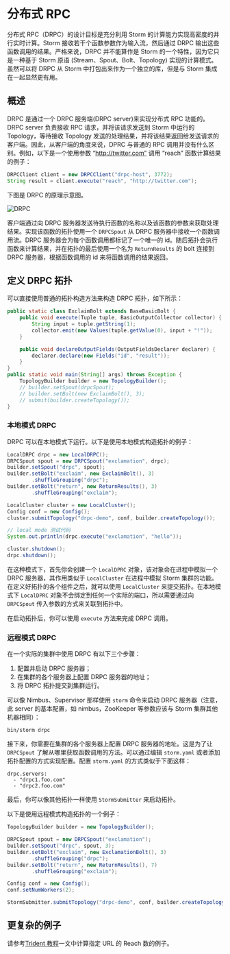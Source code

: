 # 分布式 RPC

分布式 RPC（DRPC）的设计目标是充分利用 Storm 的计算能力实现高密度的并行实时计算。Storm 接收若干个函数参数作为输入流，然后通过 DRPC 输出这些函数调用的结果。严格来说，DRPC 并不能算作是 Storm 的一个特性，因为它只是一种基于 Storm 原语 (Stream、Spout、Bolt、Topology) 实现的计算模式。虽然可以将 DRPC 从 Storm 中打包出来作为一个独立的库，但是与 Storm 集成在一起显然更有用。

## 概述

DRPC 是通过一个 DRPC 服务端(DRPC server)来实现分布式 RPC 功能的。DRPC server 负责接收 RPC 请求，并将该请求发送到 Storm 中运行的 Topology，等待接收 Topology 发送的处理结果，并将该结果返回给发送请求的客户端。因此，从客户端的角度来说，DPRC 与普通的 RPC 调用并没有什么区别。例如，以下是一个使用参数 “http://twitter.com” 调用 “reach” 函数计算结果的例子：

```java
DRPCClient client = new DRPCClient("drpc-host", 3772);
String result = client.execute("reach", "http://twitter.com");
```

下图是 DRPC 的原理示意图。

![DRPC][1]

客户端通过向 DRPC 服务器发送待执行函数的名称以及该函数的参数来获取处理结果。实现该函数的拓扑使用一个 `DRPCSpout` 从 DRPC 服务器中接收一个函数调用流。DRPC 服务器会为每个函数调用都标记了一个唯一的 id。随后拓扑会执行函数来计算结果，并在拓扑的最后使用一个名为 `ReturnResults` 的 bolt 连接到 DRPC 服务器，根据函数调用的 id 来将函数调用的结果返回。

## 定义 DRPC 拓扑

可以直接使用普通的拓扑构造方法来构造 DRPC 拓扑，如下所示：

```java
public static class ExclaimBolt extends BaseBasicBolt {
    public void execute(Tuple tuple, BasicOutputCollector collector) {
        String input = tuple.getString(1);
        collector.emit(new Values(tuple.getValue(0), input + "!"));
    }

    public void declareOutputFields(OutputFieldsDeclarer declarer) {
        declarer.declare(new Fields("id", "result"));
    }
}
public static void main(String[] args) throws Exception {
	TopologyBuilder builder = new TopologyBuilder();
	// builder.setSpout(drpcSpout);
	// builder.setBolt(new ExclaimBolt(), 3);
	// submit(builder.createTopology());
}
```

### 本地模式 DRPC

DRPC 可以在本地模式下运行。以下是使用本地模式构造拓扑的例子：

```java
LocalDRPC drpc = new LocalDRPC();
DRPCSpout spout = new DRPCSpout("exclamation", drpc);
builder.setSpout("drpc", spout);
builder.setBolt("exclaim", new ExclaimBolt(), 3)
		.shuffleGrouping("drpc");
builder.setBolt("return", new ReturnResults(), 3)
		.shuffleGrouping("exclaim");

LocalCluster cluster = new LocalCluster();
Config conf = new Config();
cluster.submitTopology("drpc-demo", conf, builder.createTopology());

// local mode 测试代码
System.out.println(drpc.execute("exclamation", "hello"));

cluster.shutdown();
drpc.shutdown();
```

在这种模式下，首先你会创建一个 `LocalDPRC` 对象，该对象会在进程中模拟一个 DRPC 服务器，其作用类似于 `LocalCluster` 在进程中模拟 Storm 集群的功能。在定义好拓扑的各个组件之后，就可以使用 `LocalCluster` 来提交拓扑。在本地模式下 `LocalDPRC` 对象不会绑定到任何一个实际的端口，所以需要通过向 `DRPCSpout` 传入参数的方式来关联到拓扑中。

在启动拓扑后，你可以使用 `execute` 方法来完成 DRPC 调用。

### 远程模式 DRPC

在一个实际的集群中使用 DRPC 有以下三个步骤：

1. 配置并启动 DRPC 服务器；
2. 在集群的各个服务器上配置 DRPC 服务器的地址；
3. 将 DRPC 拓扑提交到集群运行。

可以像 Nimbus、Supervisor 那样使用 `storm` 命令来启动 DRPC 服务器（注意，此 server 的基本配置，如 nimbus，ZooKeeper 等参数应该与 Storm 集群其他机器相同）：

```
bin/storm drpc
```

接下来，你需要在集群的各个服务器上配置 DRPC 服务器的地址。这是为了让 `DRPCSpout` 了解从哪里获取函数调用的方法。可以通过编辑 `storm.yaml` 或者添加拓扑配置的方式实现配置。配置 `storm.yaml` 的方式类似于下面这样：

```
drpc.servers:
  - "drpc1.foo.com"
  - "drpc2.foo.com"
```

最后，你可以像其他拓扑一样使用 `StormSubmitter` 来启动拓扑。

以下是使用远程模式构造拓扑的一个例子：

```java
TopologyBuilder builder = new TopologyBuilder();

DRPCSpout spout = new DRPCSpout("exclamation");
builder.setSpout("drpc", spout, 3);
builder.setBolt("exclaim", new ExclamationBolt(), 3)
        .shuffleGrouping("drpc");
builder.setBolt("return", new ReturnResults(), 7)
        .shuffleGrouping("exclaim");

Config conf = new Config();
conf.setNumWorkers(2);

StormSubmitter.submitTopology("drpc-demo", conf, builder.createTopology());
```

## 更复杂的例子

请参考[Trident 教程][2]一文中计算指定 URL 的 Reach 数的例子。


[1]: http://storm.apache.org/documentation/images/drpc-workflow.png
[2]: https://github.com/weyo/Storm-Documents/blob/master/Manual/zh/Trident-Tutorial.md#reach